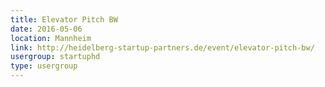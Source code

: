 ```yaml
---
title: Elevator Pitch BW
date: 2016-05-06
location: Mannheim
link: http://heidelberg-startup-partners.de/event/elevator-pitch-bw/
usergroup: startuphd
type: usergroup
---
```

